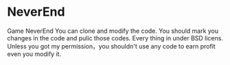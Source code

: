 # NeverEnd
Game NeverEnd
You can clone and modify the code. You should mark you changes in the code and pulic those codes.
Every thing in under BSD licens.
Unless you got my permission，you shouldn't use any code to earn profit even you modify it.

